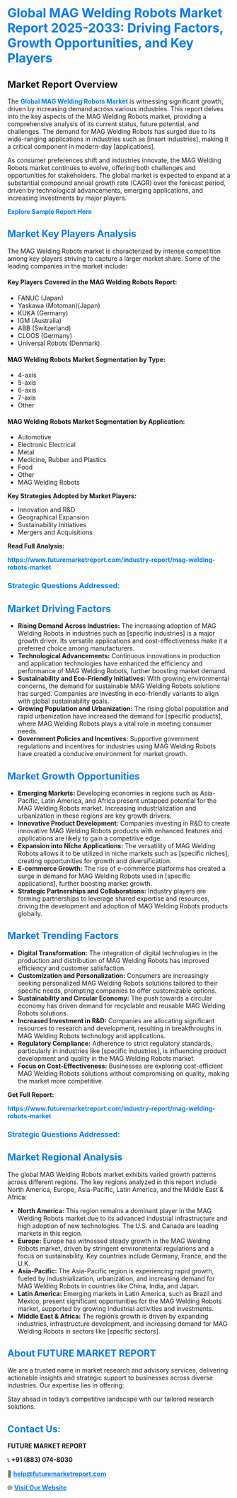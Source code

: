 <h1 style="color: #007BFF;">Global MAG Welding Robots Market Report 2025-2033: Driving Factors, Growth Opportunities, and Key Players</h1>

<section id="overview">
<h2>Market Report Overview</h2>
<p>The <a href="https://www.futuremarketreport.com/industry-report/mag-welding-robots-market" style="color: #007BFF; text-decoration: none;"><strong>Global MAG Welding Robots Market</strong></a> is witnessing significant growth, driven by increasing demand across various industries. This report delves into the key aspects of the MAG Welding Robots market, providing a comprehensive analysis of its current status, future potential, and challenges. The demand for MAG Welding Robots has surged due to its wide-ranging applications in industries such as [insert industries], making it a critical component in modern-day [applications].</p>
<p>As consumer preferences shift and industries innovate, the MAG Welding Robots market continues to evolve, offering both challenges and opportunities for stakeholders. The global market is expected to expand at a substantial compound annual growth rate (CAGR) over the forecast period, driven by technological advancements, emerging applications, and increasing investments by major players.</p>
</section>

<section id="overview">
<p><a href="https://www.futuremarketreport.com/request-sample/reportId=120497" style="color: #007BFF; text-decoration: none;"><strong>Explore Sample Report Here</strong></a></p>
</section>

<section id="key-players">
<h2 style="color: #007BFF;">Market Key Players Analysis</h2>
<p>The MAG Welding Robots market is characterized by intense competition among key players striving to capture a larger market share. Some of the leading companies in the market include:</p>
<h4>Key Players Covered in the MAG Welding Robots Report:</h4>
<ul><li>FANUC (Japan)</li><li>Yaskawa (Motoman)(Japan)</li><li>KUKA (Germany)</li><li>IGM (Australia)</li><li>ABB (Switzerland)</li><li>CLOOS (Germany)</li><li>Universal Robots (Denmark)</li></ul>
<h4>MAG Welding Robots Market Segmentation by Type:</h4>
<ul><li>4-axis</li><li>5-axis</li><li>6-axis</li><li>7-axis</li><li>Other</li></ul>

<h4>MAG Welding Robots Market Segmentation by Application:</h4>
<ul><li>Automotive</li><li>Electronic Electrical</li><li>Metal</li><li>Medicine, Rubber and Plastics</li><li>Food</li><li>Other</li><li>MAG Welding Robots</li></ul>
<p><strong>Key Strategies Adopted by Market Players:</strong></p>
<ul>
<li>Innovation and R&D</li>
<li>Geographical Expansion</li>
<li>Sustainability Initiatives</li>
<li>Mergers and Acquisitions</li>
</ul>
</section>

<section>
<p><strong>Read Full Analysis: </strong></p><a href="https://www.futuremarketreport.com/industry-report/mag-welding-robots-market" style="color: #007BFF; text-decoration: none;"><strong>https://www.futuremarketreport.com/industry-report/mag-welding-robots-market</strong></a>
<h3 style="color: #007BFF;">Strategic Questions Addressed:</h3>
</section>

<section id="driving-factors">
<h2 style="color: #007BFF;">Market Driving Factors</h2>
<ul>
<li><strong>Rising Demand Across Industries:</strong> The increasing adoption of MAG Welding Robots in industries such as [specific industries] is a major growth driver. Its versatile applications and cost-effectiveness make it a preferred choice among manufacturers.</li>
<li><strong>Technological Advancements:</strong> Continuous innovations in production and application technologies have enhanced the efficiency and performance of MAG Welding Robots, further boosting market demand.</li>
<li><strong>Sustainability and Eco-Friendly Initiatives:</strong> With growing environmental concerns, the demand for sustainable MAG Welding Robots solutions has surged. Companies are investing in eco-friendly variants to align with global sustainability goals.</li>
<li><strong>Growing Population and Urbanization:</strong> The rising global population and rapid urbanization have increased the demand for [specific products], where MAG Welding Robots plays a vital role in meeting consumer needs.</li>
<li><strong>Government Policies and Incentives:</strong> Supportive government regulations and incentives for industries using MAG Welding Robots have created a conducive environment for market growth.</li>
</ul>
</section>

<section id="growth-opportunities">
<h2 style="color: #007BFF;">Market Growth Opportunities</h2>
<ul>
<li><strong>Emerging Markets:</strong> Developing economies in regions such as Asia-Pacific, Latin America, and Africa present untapped potential for the MAG Welding Robots market. Increasing industrialization and urbanization in these regions are key growth drivers.</li>
<li><strong>Innovative Product Development:</strong> Companies investing in R&D to create innovative MAG Welding Robots products with enhanced features and applications are likely to gain a competitive edge.</li>
<li><strong>Expansion into Niche Applications:</strong> The versatility of MAG Welding Robots allows it to be utilized in niche markets such as [specific niches], creating opportunities for growth and diversification.</li>
<li><strong>E-commerce Growth:</strong> The rise of e-commerce platforms has created a surge in demand for MAG Welding Robots used in [specific applications], further boosting market growth.</li>
<li><strong>Strategic Partnerships and Collaborations:</strong> Industry players are forming partnerships to leverage shared expertise and resources, driving the development and adoption of MAG Welding Robots products globally.</li>
</ul>
</section>

<section id="trending-factors">
<h2 style="color: #007BFF;">Market Trending Factors</h2>
<ul>
<li><strong>Digital Transformation:</strong> The integration of digital technologies in the production and distribution of MAG Welding Robots has improved efficiency and customer satisfaction.</li>
<li><strong>Customization and Personalization:</strong> Consumers are increasingly seeking personalized MAG Welding Robots solutions tailored to their specific needs, prompting companies to offer customizable options.</li>
<li><strong>Sustainability and Circular Economy:</strong> The push towards a circular economy has driven demand for recyclable and reusable MAG Welding Robots solutions.</li>
<li><strong>Increased Investment in R&D:</strong> Companies are allocating significant resources to research and development, resulting in breakthroughs in MAG Welding Robots technology and applications.</li>
<li><strong>Regulatory Compliance:</strong> Adherence to strict regulatory standards, particularly in industries like [specific industries], is influencing product development and quality in the MAG Welding Robots market.</li>
<li><strong>Focus on Cost-Effectiveness:</strong> Businesses are exploring cost-efficient MAG Welding Robots solutions without compromising on quality, making the market more competitive.</li>
</ul>
</section>

<section>
<p><strong>Get Full Report: </strong></p><a href="https://www.futuremarketreport.com/industry-report/mag-welding-robots-market" style="color: #007BFF; text-decoration: none;"><strong>https://www.futuremarketreport.com/industry-report/mag-welding-robots-market</strong></a>
<h3 style="color: #007BFF;">Strategic Questions Addressed:</h3>
</section>


<section id="regional-analysis">
<h2 style="color: #007BFF;">Market Regional Analysis</h2>
<p>The global MAG Welding Robots market exhibits varied growth patterns across different regions. The key regions analyzed in this report include North America, Europe, Asia-Pacific, Latin America, and the Middle East & Africa:</p>
<ul>
<li><strong>North America:</strong> This region remains a dominant player in the MAG Welding Robots market due to its advanced industrial infrastructure and high adoption of new technologies. The U.S. and Canada are leading markets in this region.</li>
<li><strong>Europe:</strong> Europe has witnessed steady growth in the MAG Welding Robots market, driven by stringent environmental regulations and a focus on sustainability. Key countries include Germany, France, and the U.K.</li>
<li><strong>Asia-Pacific:</strong> The Asia-Pacific region is experiencing rapid growth, fueled by industrialization, urbanization, and increasing demand for MAG Welding Robots in countries like China, India, and Japan.</li>
<li><strong>Latin America:</strong> Emerging markets in Latin America, such as Brazil and Mexico, present significant opportunities for the MAG Welding Robots market, supported by growing industrial activities and investments.</li>
<li><strong>Middle East & Africa:</strong> The region’s growth is driven by expanding industries, infrastructure development, and increasing demand for MAG Welding Robots in sectors like [specific sectors].</li>
</ul>
</section>

<footer>
<h2 style="color: #007BFF;">About FUTURE MARKET REPORT</h2>
<p>We are a trusted name in market research and advisory services, delivering actionable insights and strategic support to businesses across diverse industries. Our expertise lies in offering:</p>

<p>Stay ahead in today’s competitive landscape with our tailored research solutions.</p>

<h2 style="color: #007BFF;">Contact Us:</h2>
<p><strong>FUTURE MARKET REPORT</strong></p>
<p>📞 <strong>+91 (883) 074-8030</strong></p>
<p>📧 <strong><a href="mailto:help@futuremarketreport.com" style="color: #007BFF;">help@futuremarketreport.com</a></strong></p>
<p>🌐 <strong><a href="https://www.futuremarketreport.com/" style="color: #007BFF;">Visit Our Website</a></strong></p>
</footer>